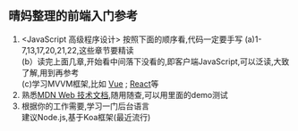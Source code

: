 ## 晴妈整理的前端入门参考

1. <JavaScript 高级程序设计> 按照下面的顺序看,代码一定要手写
  (a)1-7,13,17,20,21,22,这些章节要精读  
  (b）读完上面几章,开始看中间落下没看的,即客户端JavaScript,可以泛读,大致了解,用到再参考  
  (c)学习MVVM框架,比如 [Vue](https://cn.vuejs.org/v2/guide/) ; [React](https://reactjs.org/)等  
2. 熟悉[MDN Web 技术文档](https://developer.mozilla.org/zh-CN/),随用随查,可以用里面的demo测试  
3. 根据你的工作需要,学习一门后台语言     
   建议Node.js,基于Koa框架(最近流行)  
  

